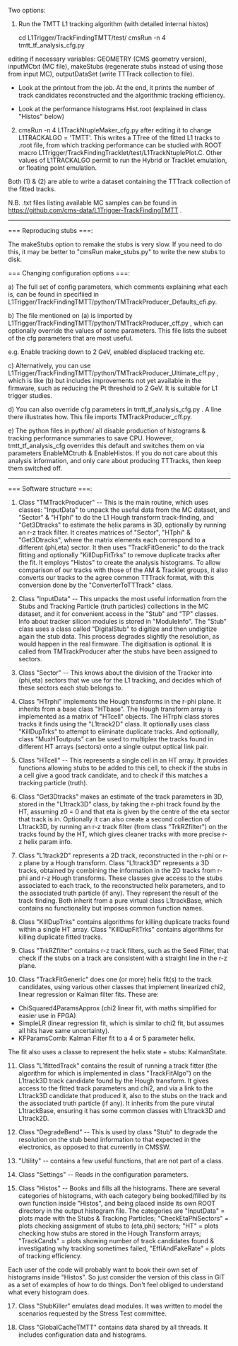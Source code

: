 Two options:

1) Run the TMTT L1 tracking algorithm (with detailed internal histos)

    cd L1Trigger/TrackFindingTMTT/test/
    cmsRun -n 4 tmtt_tf_analysis_cfg.py 

editing if necessary variables: GEOMETRY (CMS geometry version), inputMCtxt (MC file), makeStubs (regenerate stubs instead of using those from input MC), outputDataSet (write TTTrack collection to file).

- Look at the printout from the job. At the end, it prints the number of track candidates reconstructed
  and the algorithmic tracking efficiency.

- Look at the performance histograms Hist.root (explained in class "Histos" below)

2) cmsRun -n 4 L1TrackNtupleMaker_cfg.py 
after editing it to change L1TRACKALGO = 'TMTT'. This writes a TTree of the fitted L1 tracks to .root file, from which tracking performance can be studied with ROOT macro L1Trigger/TrackFindingTracklet/test/L1TrackNtuplePlot.C. Other values of L1TRACKALGO permit to run the Hybrid or Tracklet emulation, or floating point emulation.

Both (1) & (2) are able to write a dataset containing the TTTrack collection of the fitted tracks.

N.B. .txt files listing available MC samples can be found in https://github.com/cms-data/L1Trigger-TrackFindingTMTT .

-------------

=== Reproducing stubs ===:

The makeStubs option to remake the stubs is very slow. If you need to do this, it may be better to "cmsRun make_stubs.py" to write the new stubs to disk.

=== Changing configuration options ===:

a) The full set of config parameters, which comments explaining what each is, can be found in
specifiied in L1Trigger/TrackFindingTMTT/python/TMTrackProducer_Defaults_cfi.py. 

b) The file mentioned on (a) is imported by
L1Trigger/TrackFindingTMTT/python/TMTrackProducer_cff.py ,
which can optionally override the values of some parameters. This file lists the subset of the cfg
parameters that are most useful.

e.g. Enable tracking down to 2 GeV, enabled displaced tracking etc.

c) Alternatively, you can use L1Trigger/TrackFindingTMTT/python/TMTrackProducer_Ultimate_cff.py ,
which is like (b) but includes improvements not yet available in the firmware, such as reducing the
Pt threshold to 2 GeV. It is suitable for L1 trigger studies.

d) You can also override cfg parameters in tmtt_tf_analysis_cfg.py . A line there illustrates how.
This file imports TMTrackProducer_cff.py.

e) The python files in python/ all disable production of histograms & tracking performance summaries to save CPU. However, tmtt_tf_analysis_cfg overrides this default and switches them on via parameters EnableMCtruth & EnableHistos. If you do not care about this analysis information, and only care about producing TTTracks, then keep them switched off.

-------------

=== Software structure ===:

1) Class "TMTrackProducer" -- This is the main routine, which uses classes: "InputData" to unpack the useful
data from the MC dataset, and "Sector" & "HTphi" to do the L1 Hough transform track-finding,
and "Get3Dtracks" to estimate the helix params in 3D, optionally by running an r-z track filter.
It creates matrices of "Sector", "HTphi" & "Get3Dtracks", where the matrix elements each correspond to 
a different (phi,eta) sector. It then uses "TrackFitGeneric" to do the track fitting and optionally
"KillDupFitTrks" to remove duplicate tracks after the fit. It employs "Histos" to create the analysis
 histograms. 
   To allow comparison of our tracks with those of the AM & Tracklet groups, it also converts our tracks
to the agree common TTTrack format, with this conversion done by the "ConverterToTTTrack" class.

2) Class "InputData" -- This unpacks the most useful information from the Stubs and Tracking Particle 
(truth particles) collections in the MC dataset, and it for convenient access in the "Stub" and "TP"
classes. Info about tracker silicon modules is stored in "ModuleInfo". The "Stub" class uses a class called "DigitalStub" to digitize and then undigitize again the stub data. This process degrades slightly the resolution, as would happen in the real firmware. The digitisation is optional. It is called from TMTrackProducer after the stubs have been assigned to
sectors.

3) Class "Sector" -- This knows about the division of the Tracker into (phi,eta) sectors that we use
for the L1 tracking, and decides which of these sectors each stub belongs to.

4) Class "HTrphi" implements the Hough transforms in the r-phi plane. It inherits from
a base class "HTbase". The Hough transform array is implemented as a matrix of "HTcell" 
objects. The HTrphi class stores tracks it finds using the "L1track2D" class. It optionally 
uses class "KillDupTrks" to attempt to eliminate duplicate tracks. And optionally, class "MuxHToutputs"
can be used to multiplex the tracks found in different HT arrays (sectors) onto a single output
optical link pair.

5) Class "HTcell" -- This represents a single cell in an HT array. It provides functions allowing stubs
to be added to this cell, to check if the stubs in a cell give a good track candidate, and to check
if this matches a tracking particle (truth).

6) Class "Get3Dtracks" makes an estimate of the track parameters in 3D, stored in the "L1track3D" 
class, by taking the r-phi track found by the HT, assuming z0 = 0 and that eta is given by the centre 
of the eta sector that track is in. Optionally it can also create a second collection of L1track3D,
by running an r-z track filter (from class "TrkRZfilter") on the tracks found by the HT, which gives
cleaner tracks with more precise r-z helix param info.

7) Class "L1track2D" represents a 2D track, reconstructed in the r-phi or r-z plane by a Hough transform.
Class "L1track3D" represents a 3D tracks, obtained by combining the information in the 2D tracks
from r-phi and r-z Hough transforms. These classes give access to the stubs associated to each track,
to the reconstructed helix parameters, and to the associated truth particle (if any). They represent
the result of the track finding. Both inherit from a pure virtual class L1trackBase, which contains
no functionality but imposes common function names.

8) Class "KillDupTrks" contains algorithms for killing duplicate tracks found within a single
HT array. Class "KillDupFitTrks" contains algorithms for killing duplicate fitted tracks.

9) Class "TrkRZfilter" contains r-z track filters, such as the Seed Filter, that check if the stubs
on a track are consistent with a straight line in the r-z plane.

10) Class "TrackFitGeneric" does one (or more) helix fit(s) to the track candidates, using various
other classes that implement linearized chi2, linear regression or Kalman filter fits. These are:

   - ChiSquared4ParamsApprox (chi2 linear fit, with maths simplified for easier use in FPGA)
   - SimpleLR (linear regression fit, which is similar to chi2 fit, but assumes all hits have same uncertainty).
   - KFParamsComb: Kalman Filter fit to a 4 or 5 parameter helix.

The fit also uses a classe to represent the helix state + stubs: KalmanState.

11) Class "L1fittedTrack" contains the result of running a track fitter (the algorithm for which is 
implemented in class "TrackFitAlgo") on the L1track3D track candidate found by the Hough transform. 
It gives access to the fitted track parameters and chi2, and via a link to the L1track3D candidate 
that produced it, also to the stubs on the track and the associated truth particle (if any). 
It inherits from the pure virutal L1trackBase, ensuring it has some common classes with L1track3D and 
L1track2D.

13) Class "DegradeBend" -- This is used by class "Stub" to degrade the resolution on the stub
bend information to that expected in the electronics, as opposed to that currently in CMSSW.

14) "Utility" -- contains a few useful functions, that are not part of a class.

15) Class "Settings" -- Reads in the configuration parameters.

16) Class "Histos" -- Books and fills all the histograms. There are several categories of histograms,
with each category being booked/filled by its own function inside "Histos", and being placed inside its
own ROOT directory in the output histogram file. The categories are "InputData" = plots made with the 
Stubs & Tracking Particles; "CheckEtaPhiSectors" = plots checking assignment of stubs to (eta,phi) 
sectors; "HT" = plots checking how stubs are stored in the Hough Transform arrays; "TrackCands" = plots 
showing number of track candidates found & investigating why tracking sometimes failed, 
"EffiAndFakeRate" = plots of tracking efficiency. 

Each user of the code will probably want to book their own set of histograms inside "Histos". So 
just consider the version of this class in GIT as a set of examples of how to do things. Don't feel
obliged to understand what every histogram does.

17) Class "StubKiller" emulates dead modules. It was written to
model the scenarios requested by the Stress Test committee. 

18) Class "GlobalCacheTMTT" contains data shared by all threads. It includes configuration data and histograms.
